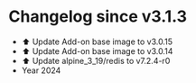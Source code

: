 # Changelog since v3.1.3
- ⬆️ Update Add-on base image to v3.0.15 
- ⬆️ Update Add-on base image to v3.0.14 
- ⬆️ Update alpine_3_19/redis to v7.2.4-r0 
- Year 2024 
